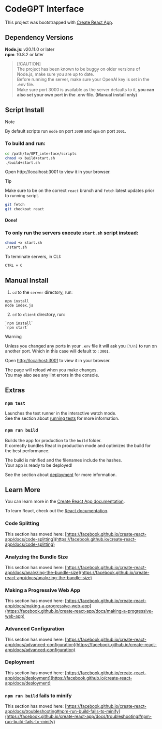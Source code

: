 # CodeGPT Interface

This project was bootstrapped with [Create React App](https://github.com/facebook/create-react-app).

Dependency Versions
----
**Node.js**: v20.11.0 or later\
**npm**: 10.8.2 or later
> [!CAUTION]\
> The project has been known to be buggy on older versions of Node.js, make sure you are up to date.\
> Before running the server, make sure your OpenAI key is set in the .env file.\
> Make sure port 3000 is available as the server defaults to it, **you can also set your own port in the .env file. (Manual install only)**

Script Install
------
> [!NOTE]
> By default scripts run `node` on port `3000` and `npm` on port `3001`.

### To build and run:
```bash
cd /path/to/GPT_interface/scripts
chmod +x build+start.sh
./build+start.sh
```
Open http://localhost:3001 to view it in your browser.

> [!TIP]
> Make sure to be on the correct `react` branch and `fetch` latest updates prior to running script.
> ```bash
> git fetch
> git checkout react
> ```
#### Done!

### To only run the servers execute `start.sh` script instead:
```bash
chmod +x start.sh
./start.sh
```

To terminate servers, in CLI:
```bash
CTRL + C
```
Manual Install
-----
1. `cd` to the `server` directory, run:
```
npm install
node index.js
```

2. `cd` to `client` directory, run:
```
`npm install`
`npm start`
```

> [!WARNING]
> Unless you changed any ports in your `.env` file it will ask you `[Y/n]` to run on another port. Which in this case will default to `:3001`.

Open [http://localhost:3001](http://localhost:3001) to view it in your browser.

The page will reload when you make changes.\
You may also see any lint errors in the console.

Extras
-----
### `npm test`

Launches the test runner in the interactive watch mode.\
See the section about [running tests](https://facebook.github.io/create-react-app/docs/running-tests) for more information.

### `npm run build`

Builds the app for production to the `build` folder.\
It correctly bundles React in production mode and optimizes the build for the best performance.

The build is minified and the filenames include the hashes.\
Your app is ready to be deployed!

See the section about [deployment](https://facebook.github.io/create-react-app/docs/deployment) for more information.

## Learn More

You can learn more in the [Create React App documentation](https://facebook.github.io/create-react-app/docs/getting-started).

To learn React, check out the [React documentation](https://reactjs.org/).

### Code Splitting

This section has moved here: [https://facebook.github.io/create-react-app/docs/code-splitting](https://facebook.github.io/create-react-app/docs/code-splitting)

### Analyzing the Bundle Size

This section has moved here: [https://facebook.github.io/create-react-app/docs/analyzing-the-bundle-size](https://facebook.github.io/create-react-app/docs/analyzing-the-bundle-size)

### Making a Progressive Web App

This section has moved here: [https://facebook.github.io/create-react-app/docs/making-a-progressive-web-app](https://facebook.github.io/create-react-app/docs/making-a-progressive-web-app)

### Advanced Configuration

This section has moved here: [https://facebook.github.io/create-react-app/docs/advanced-configuration](https://facebook.github.io/create-react-app/docs/advanced-configuration)

### Deployment

This section has moved here: [https://facebook.github.io/create-react-app/docs/deployment](https://facebook.github.io/create-react-app/docs/deployment)

### `npm run build` fails to minify

This section has moved here: [https://facebook.github.io/create-react-app/docs/troubleshooting#npm-run-build-fails-to-minify](https://facebook.github.io/create-react-app/docs/troubleshooting#npm-run-build-fails-to-minify)
